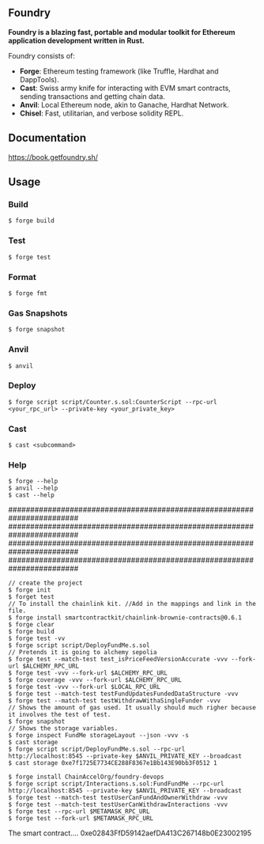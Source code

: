 ## Foundry

**Foundry is a blazing fast, portable and modular toolkit for Ethereum application development written in Rust.**

Foundry consists of:

- **Forge**: Ethereum testing framework (like Truffle, Hardhat and DappTools).
- **Cast**: Swiss army knife for interacting with EVM smart contracts, sending transactions and getting chain data.
- **Anvil**: Local Ethereum node, akin to Ganache, Hardhat Network.
- **Chisel**: Fast, utilitarian, and verbose solidity REPL.

## Documentation

https://book.getfoundry.sh/

## Usage

### Build

```shell
$ forge build
```

### Test

```shell
$ forge test
```

### Format

```shell
$ forge fmt
```

### Gas Snapshots

```shell
$ forge snapshot
```

### Anvil

```shell
$ anvil
```

### Deploy

```shell
$ forge script script/Counter.s.sol:CounterScript --rpc-url <your_rpc_url> --private-key <your_private_key>
```

### Cast

```shell
$ cast <subcommand>
```

### Help

```shell
$ forge --help
$ anvil --help
$ cast --help
```

########################################################################
########################################################################
########################################################################
########################################################################

```shell
// create the project
$ forge init
$ forget test
// To install the chainlink kit. //Add in the mappings and link in the file.
$ forge install smartcontractkit/chainlink-brownie-contracts@0.6.1
$ forge clear
$ forge build
$ forge test -vv
$ forge script script/DeployFundMe.s.sol
// Pretends it is going to alchemy sepolia
$ forge test --match-test test_isPriceFeedVersionAccurate -vvv --fork-url $ALCHEMY_RPC_URL
$ forge test -vvv --fork-url $ALCHEMY_RPC_URL
$ forge coverage -vvv --fork-url $ALCHEMY_RPC_URL
$ forge test -vvv --fork-url $LOCAL_RPC_URL
$ forge test --match-test testFundUpdatesFundedDataStructure -vvv
$ forge test --match-test testWithdrawWithaSingleFunder -vvv
// Shows the amount of gas used. It usually should much righer because it involves the test of test.
$ forge snapshot
// Shows the storage variables.
$ forge inspect FundMe storageLayout --json -vvv -s
$ cast storage
$ forge script script/DeployFundMe.s.sol --rpc-url http://localhost:8545 --private-key $ANVIL_PRIVATE_KEY --broadcast
$ cast storage 0xe7f1725E7734CE288F8367e1Bb143E90bb3F0512 1

$ forge install ChainAccelOrg/foundry-devops
$ forge script script/Interactions.s.sol:FundFundMe --rpc-url http://localhost:8545 --private-key $ANVIL_PRIVATE_KEY --broadcast
$ forge test --match-test testUserCanFundAndOwnerWithdraw -vvv
$ forge test --match-test testUserCanWithdrawInteractions -vvv
$ forge test --rpc-url $METAMASK_RPC_URL
$ forge test --fork-url $METAMASK_RPC_URL
```

The smart contract....
0xe02843FfD59142aefDA413C267148b0E23002195
